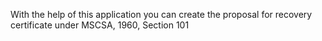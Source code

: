 With the help of this application you can create the proposal for recovery certificate under MSCSA, 1960, Section 101
